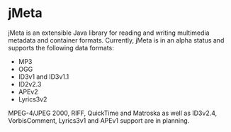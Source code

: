 # jMeta

jMeta is an extensible Java library for reading and writing multimedia metadata and container formats. Currently, jMeta is in an alpha status and supports the following data formats:
* MP3
* OGG
* ID3v1 and ID3v1.1
* ID2v2.3
* APEv2
* Lyrics3v2

MPEG-4/JPEG 2000, RIFF, QuickTime and Matroska as well as ID3v2.4, VorbisComment, Lyrics3v1 and APEv1 support are in planning.
